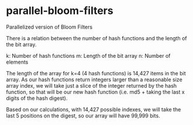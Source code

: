 # parallel-bloom-filters
Parallelized version of Bloom Filters

There is a relation between the number of hash functions and the length of the bit array.

k: Number of hash functions
m: Length of the bit array
n: Number of elements

The length of the array for k=4 (4 hash functions) is 14,427 items in the bit array.
As our hash functions return integers larger than a reasonable size array index, we will take just a slice of the integer returned by the hash function, so that will be our new hash function (i.e. md5 + taking the last x digits of the hash digest).

Based on our calculations, with 14,427 possible indexes, we will take the last 5 positions on the digest, so our array will have 99,999 bits.